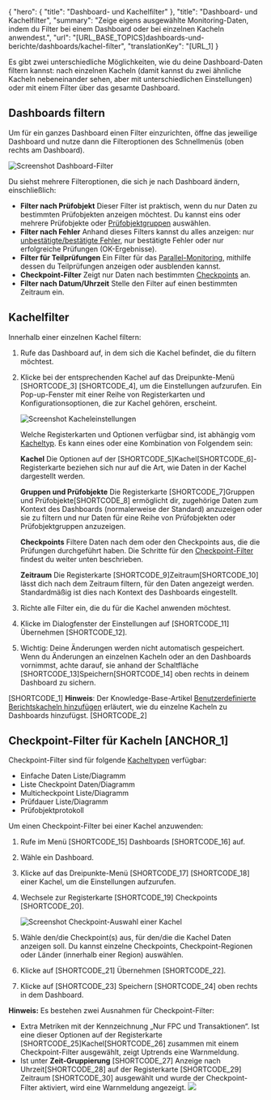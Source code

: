 ﻿{
  "hero": {
    "title": "Dashboard- und Kachelfilter"
  },
  "title": "Dashboard- und Kachelfilter",
  "summary": "Zeige eigens ausgewählte Monitoring-Daten, indem du Filter bei einem Dashboard oder bei einzelnen Kacheln anwendest.",
  "url": "[URL_BASE_TOPICS]dashboards-und-berichte/dashboards/kachel-filter",
  "translationKey": "[URL_1]
}

Es gibt zwei unterschiedliche Möglichkeiten, wie du deine Dashboard-Daten filtern kannst: nach einzelnen Kacheln (damit kannst du zwei ähnliche Kacheln nebeneinander sehen, aber mit unterschiedlichen Einstellungen) oder mit einem Filter über das gesamte Dashboard.

## Dashboards filtern

Um für ein ganzes Dashboard einen Filter einzurichten, öffne das jeweilige Dashboard und nutze dann die Filteroptionen des Schnellmenüs (oben rechts am Dashboard).

![Screenshot Dashboard-Filter]([LINK_URL_1])


Du siehst mehrere Filteroptionen, die sich je nach Dashboard ändern, einschließlich:

- **Filter nach Prüfobjekt**
  Dieser Filter ist praktisch, wenn du nur Daten zu bestimmten Prüfobjekten anzeigen möchtest. Du kannst eins oder mehrere Prüfobjekte oder [Prüfobjektgruppen]([LINK_URL_2]) auswählen.
- **Filter nach Fehler**
  Anhand dieses Filters kannst du alles anzeigen: nur [unbestätigte/bestätigte Fehler]([LINK_URL_3]), nur bestätigte Fehler oder nur erfolgreiche Prüfungen (OK-Ergebnisse).
- **Filter für Teilprüfungen**
  Ein Filter für das [Parallel-Monitoring]([LINK_URL_4]), mithilfe dessen du Teilprüfungen anzeigen oder ausblenden kannst.
- **Checkpoint-Filter**
  Zeigt nur Daten nach bestimmten [Checkpoints]([LINK_URL_5]) an.
- **Filter nach Datum/Uhrzeit**
  Stelle den Filter auf einen bestimmten Zeitraum ein.

## Kachelfilter

Innerhalb einer einzelnen Kachel filtern:

1. Rufe das Dashboard auf, in dem sich die Kachel befindet, die du filtern möchtest.
2. Klicke bei der entsprechenden Kachel auf das Dreipunkte-Menü [SHORTCODE_3] [SHORTCODE_4], um die Einstellungen aufzurufen.
   Ein Pop-up-Fenster mit einer Reihe von Registerkarten und Konfigurationsoptionen, die zur Kachel gehören, erscheint.  

    ![Screenshot Kacheleinstellungen]([LINK_URL_6])

   Welche Registerkarten und Optionen verfügbar sind, ist abhängig vom [Kacheltyp]([LINK_URL_7]). Es kann eines oder eine Kombination von Folgendem sein:

   **Kachel**
   Die Optionen auf der [SHORTCODE_5]Kachel[SHORTCODE_6]-Registerkarte beziehen sich nur auf die Art, wie Daten in der Kachel dargestellt werden.

   **Gruppen und Prüfobjekte**
   Die Registerkarte [SHORTCODE_7]Gruppen und Prüfobjekte[SHORTCODE_8] ermöglicht dir, zugehörige Daten zum Kontext des Dashboards (normalerweise der Standard) anzuzeigen oder sie zu filtern und nur Daten für eine Reihe von Prüfobjekten oder Prüfobjektgruppen anzuzeigen.

   **Checkpoints**
    Filtere Daten nach dem oder den Checkpoints aus, die die Prüfungen durchgeführt haben. Die Schritte für den [Checkpoint-Filter]([LINK_URL_8]) findest du weiter unten beschrieben.

   **Zeitraum**
   Die Registerkarte [SHORTCODE_9]Zeitraum[SHORTCODE_10] lässt dich nach dem Zeitraum filtern, für den Daten angezeigt werden. Standardmäßig ist dies nach Kontext des Dashboards eingestellt.
3. Richte alle Filter ein, die du für die Kachel anwenden möchtest.
4. Klicke im Dialogfenster der Einstellungen auf [SHORTCODE_11] Übernehmen [SHORTCODE_12].
5. Wichtig: Deine Änderungen werden nicht automatisch gespeichert. Wenn du Änderungen an einzelnen Kacheln oder an den Dashboards vornimmst, achte darauf, sie anhand der Schaltfläche [SHORTCODE_13]Speichern[SHORTCODE_14] oben rechts in deinem Dashboard zu sichern.



[SHORTCODE_1] **Hinweis**: Der Knowledge-Base-Artikel [Benutzerdefinierte Berichtskacheln hinzufügen]([LINK_URL_9]) erläutert, wie du einzelne Kacheln zu Dashboards hinzufügst. [SHORTCODE_2]

## Checkpoint-Filter für Kacheln [ANCHOR_1]

Checkpoint-Filter sind für folgende [Kacheltypen]([LINK_URL_10]) verfügbar:
- Einfache Daten Liste/Diagramm
- Liste Checkpoint Daten/Diagramm
- Multicheckpoint Liste/Diagramm
- Prüfdauer Liste/Diagramm
- Prüfobjektprotokoll

Um einen Checkpoint-Filter bei einer Kachel anzuwenden:

1. Rufe im Menü [SHORTCODE_15] Dashboards [SHORTCODE_16] auf.
2. Wähle ein Dashboard.
3. Klicke auf das Dreipunkte-Menü [SHORTCODE_17] [SHORTCODE_18] einer Kachel, um die Einstellungen aufzurufen.
4. Wechsele zur Registerkarte [SHORTCODE_19] Checkpoints [SHORTCODE_20].

   ![Screenshot Checkpoint-Auswahl einer Kachel]([LINK_URL_11])

5. Wähle den/die Checkpoint(s) aus, für den/die die Kachel Daten anzeigen soll.
   Du kannst einzelne Checkpoints, Checkpoint-Regionen oder Länder (innerhalb einer Region) auswählen.
6. Klicke auf [SHORTCODE_21] Übernehmen [SHORTCODE_22].
7. Klicke auf [SHORTCODE_23] Speichern [SHORTCODE_24] oben rechts in dem Dashboard.

**Hinweis:** Es bestehen zwei Ausnahmen für Checkpoint-Filter:
- Extra Metriken mit der Kennzeichnung „Nur FPC und Transaktionen“. Ist eine dieser Optionen auf der Registerkarte [SHORTCODE_25]Kachel[SHORTCODE_26] zusammen mit einem Checkpoint-Filter ausgewählt, zeigt Uptrends eine Warnmeldung.
- Ist unter **Zeit-Gruppierung** [SHORTCODE_27] Anzeige nach Uhrzeit[SHORTCODE_28] auf der Registerkarte [SHORTCODE_29] Zeitraum [SHORTCODE_30] ausgewählt und wurde der Checkpoint-Filter aktiviert, wird eine Warnmeldung angezeigt.
![]([LINK_URL_12])
